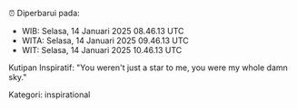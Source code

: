 ⏰ Diperbarui pada:
- WIB: Selasa, 14 Januari 2025 08.46.13 UTC
- WITA: Selasa, 14 Januari 2025 09.46.13 UTC
- WIT: Selasa, 14 Januari 2025 10.46.13 UTC

Kutipan Inspiratif:
"You weren't just a star to me, you were my whole damn sky."


Kategori: inspirational


